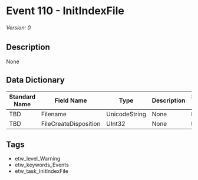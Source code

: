 # Event 110 - InitIndexFile
###### Version: 0

## Description
None

## Data Dictionary
|Standard Name|Field Name|Type|Description|Sample Value|
|---|---|---|---|---|
|TBD|Filename|UnicodeString|None|`None`|
|TBD|FileCreateDisposition|UInt32|None|`None`|

## Tags
* etw_level_Warning
* etw_keywords_Events
* etw_task_InitIndexFile
